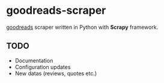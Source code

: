 # goodreads-scraper

[goodreads]("https://goodreads.com") scraper written in Python with **Scrapy** framework.

## TODO 

- Documentation
- Configuration updates
- New datas (reviews, quotes etc.)